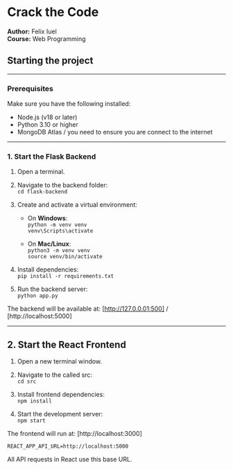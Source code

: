 # Crack the Code

**Author:** Felix Iuel  
**Course:** Web Programming 

## Starting the project
---

### Prerequisites

Make sure you have the following installed:

- Node.js (v18 or later)  
- Python 3.10 or higher  
- MongoDB Atlas / you need to ensure you are connect to the internet

---

### 1. Start the Flask Backend

1. Open a terminal.  
2. Navigate to the backend folder:  
   `cd flask-backend`  

3. Create and activate a virtual environment:  

   - On **Windows**:  
     `python -m venv venv`  
     `venv\Scripts\activate`

   - On **Mac/Linux**:  
     `python3 -m venv venv`  
     `source venv/bin/activate`

4. Install dependencies:  
   `pip install -r requirements.txt`

5. Run the backend server:  
   `python app.py`

The backend will be available at: [http://127.0.0.01:500] / [http://localhost:5000]

---

## 2. Start the React Frontend

1. Open a new terminal window.

2. Navigate to the called src:  
   `cd src`

3. Install frontend dependencies:  
   `npm install`

4. Start the development server:  
   `npm start`

The frontend will run at: [http://localhost:3000]

```
REACT_APP_API_URL=http://localhost:5000
```

All API requests in React use this base URL.
